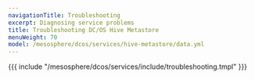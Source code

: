 ```yaml
---
navigationTitle: Troubleshooting
excerpt: Diagnosing service problems
title: Troubleshooting DC/OS Hive Metastore
menuWeight: 70
model: /mesosphere/dcos/services/hive-metastore/data.yml
---
```


{{{ include "/mesosphere/dcos/services/include/troubleshooting.tmpl" }}}
